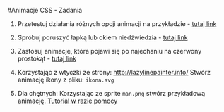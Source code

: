 #Animacje CSS - Zadania

1. Przetestuj działania różnych opcji animacji na przykładzie - [tutaj link](http://jsfiddle.net/CodersLab/7yqsh0bf/)

2. Spróbuj poruszyć łapką lub okiem niedźwiedzia - [tutaj link](http://jsfiddle.net/CodersLab/h66oeusd/)

3. Zastosuj animacje, która pojawi się po najechaniu na czerwony prostokąt - [tutaj link](http://jsfiddle.net/CodersLab/bnh9ba5e/)

4. Korzystając z wtyczki ze strony: http://lazylinepainter.info/
Stwórz animację ikony z pliku: ```ikona.svg```

5. Dla chętnych: Korzystając ze sprite ```man.png``` stwórz przykładową animację.
[Tutorial w razie pomocy](http://kodcss.pl/kurs-css/lekcje/dzial-4/css3-animowany-obrazek-klatka-po-klatce)
